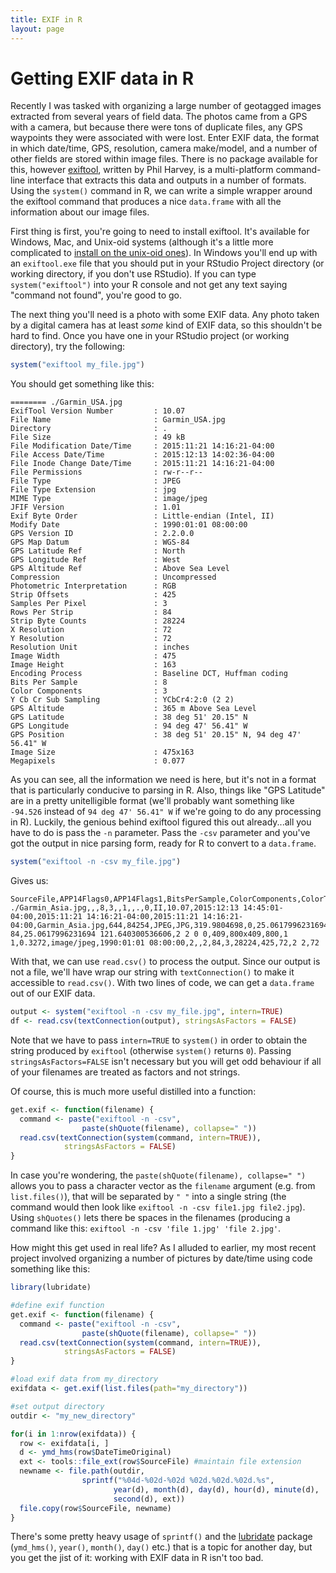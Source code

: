 ```yaml
---
title: EXIF in R
layout: page
---
```


# Getting EXIF data in R

Recently I was tasked with organizing a large number of geotagged images extracted from several years of field data. The photos came from a GPS with a camera, but because there were tons of duplicate files, any GPS waypoints they were associated with were lost. Enter EXIF data, the format in which date/time, GPS, resolution, camera make/model, and a number of other fields are stored within image files. There is no package available for this, however [exiftool](http://www.sno.phy.queensu.ca/~phil/exiftool/), written by Phil Harvey, is a multi-platform command-line interface that extracts this data and outputs in a number of formats. Using the `system()` command in R, we can write a simple wrapper around the exiftool command that produces a nice `data.frame` with all the information about our image files.

First thing is first, you're going to need to install exiftool. It's available for Windows, Mac, and Unix-oid systems (although it's a little more complicated to [install on the unix-oid ones](http://www.sno.phy.queensu.ca/~phil/exiftool/install.html#Unix)). In Windows you'll end up with an `exiftool.exe` file that you should put in your RStudio Project directory (or working directory, if you don't use RStudio). If you can type `system("exiftool")` into your R console and not get any text saying "command not found", you're good to go.

The next thing you'll need is a photo with some EXIF data. Any photo taken by a digital camera has at least *some* kind of EXIF data, so this shouldn't be hard to find. Once you have one in your RStudio project (or working directory), try the following:

```R
system("exiftool my_file.jpg")
```

You should get something like this:

```
======== ./Garmin_USA.jpg
ExifTool Version Number         : 10.07
File Name                       : Garmin_USA.jpg
Directory                       : .
File Size                       : 49 kB
File Modification Date/Time     : 2015:11:21 14:16:21-04:00
File Access Date/Time           : 2015:12:13 14:02:36-04:00
File Inode Change Date/Time     : 2015:11:21 14:16:21-04:00
File Permissions                : rw-r--r--
File Type                       : JPEG
File Type Extension             : jpg
MIME Type                       : image/jpeg
JFIF Version                    : 1.01
Exif Byte Order                 : Little-endian (Intel, II)
Modify Date                     : 1990:01:01 08:00:00
GPS Version ID                  : 2.2.0.0
GPS Map Datum                   : WGS-84
GPS Latitude Ref                : North
GPS Longitude Ref               : West
GPS Altitude Ref                : Above Sea Level
Compression                     : Uncompressed
Photometric Interpretation      : RGB
Strip Offsets                   : 425
Samples Per Pixel               : 3
Rows Per Strip                  : 84
Strip Byte Counts               : 28224
X Resolution                    : 72
Y Resolution                    : 72
Resolution Unit                 : inches
Image Width                     : 475
Image Height                    : 163
Encoding Process                : Baseline DCT, Huffman coding
Bits Per Sample                 : 8
Color Components                : 3
Y Cb Cr Sub Sampling            : YCbCr4:2:0 (2 2)
GPS Altitude                    : 365 m Above Sea Level
GPS Latitude                    : 38 deg 51' 20.15" N
GPS Longitude                   : 94 deg 47' 56.41" W
GPS Position                    : 38 deg 51' 20.15" N, 94 deg 47' 56.41" W
Image Size                      : 475x163
Megapixels                      : 0.077
```

As you can see, all the information we need is here, but it's not in a format that is particularly conducive to parsing in R. Also, things like "GPS Latitude" are in a pretty unitelligible format (we'll probably want something like `-94.526` instead of `94 deg 47' 56.41" W` if we're going to do any processing in R). Luckily, the genious behind exiftool figured this out already...all you have to do is pass the `-n` parameter. Pass the `-csv` parameter and you've got the output in nice parsing form, ready for R to convert to a `data.frame`.

```R
system("exiftool -n -csv my_file.jpg")
```

Gives us:

```
SourceFile,APP14Flags0,APP14Flags1,BitsPerSample,ColorComponents,ColorTransform,Compression,DCTEncodeVersion,Directory,EncodingProcess,ExifByteOrder,ExifToolVersion,FileAccessDate,FileInodeChangeDate,FileModifyDate,FileName,FilePermissions,FileSize,FileType,FileTypeExtension,GPSAltitude,GPSAltitudeRef,GPSLatitude,GPSLatitudeRef,GPSLongitude,GPSLongitudeRef,GPSMapDatum,GPSPosition,GPSVersionID,ImageHeight,ImageSize,ImageWidth,JFIFVersion,Megapixels,MIMEType,ModifyDate,PhotometricInterpretation,Quality,ResolutionUnit,RowsPerStrip,SamplesPerPixel,StripByteCounts,StripOffsets,XResolution,YCbCrSubSampling,YResolution
./Garmin_Asia.jpg,,,8,3,,1,,.,0,II,10.07,2015:12:13 14:45:01-04:00,2015:11:21 14:16:21-04:00,2015:11:21 14:16:21-04:00,Garmin_Asia.jpg,644,84254,JPEG,JPG,319.9804698,0,25.0617996231694,N,121.640300536606,E,WGS-84,25.0617996231694 121.640300536606,2 2 0 0,409,800x409,800,1 1,0.3272,image/jpeg,1990:01:01 08:00:00,2,,2,84,3,28224,425,72,2 2,72
```

With that, we can use `read.csv()` to process the output. Since our output is not a file, we'll have wrap our string with `textConnection()` to make it accessible to `read.csv()`. With two lines of code, we can get a `data.frame` out of our EXIF data.

```R
output <- system("exiftool -n -csv my_file.jpg", intern=TRUE)
df <- read.csv(textConnection(output), stringsAsFactors = FALSE)
```

Note that we have to pass `intern=TRUE` to `system()` in order to obtain the string produced by `exiftool` (otherwise `system()` returns `0`). Passing `stringsAsFactors=FALSE` isn't necessary but you will get odd behaviour if all of your filenames are treated as factors and not strings.

Of course, this is much more useful distilled into a function:

```R
get.exif <- function(filename) {
  command <- paste("exiftool -n -csv", 
  				paste(shQuote(filename), collapse=" "))
  read.csv(textConnection(system(command, intern=TRUE)), 
  			stringsAsFactors = FALSE)
}
```

In case you're wondering, the `paste(shQuote(filename), collapse=" ")` allows you to pass a character vector as the `filename` argument (e.g. from `list.files()`), that will be separated by `" "` into a single string (the command would then look like `exiftool -n -csv file1.jpg file2.jpg`). Using `shQuotes()` lets there be spaces in the filenames (producing a command like this: `exiftool -n -csv 'file 1.jpg' 'file 2.jpg'`.

How might this get used in real life? As I alluded to earlier, my most recent project involved organizing a number of pictures by date/time using code something like this:

```R
library(lubridate)

#define exif function
get.exif <- function(filename) {
  command <- paste("exiftool -n -csv", 
  				paste(shQuote(filename), collapse=" "))
  read.csv(textConnection(system(command, intern=TRUE)), 
  			stringsAsFactors = FALSE)
}

#load exif data from my_directory
exifdata <- get.exif(list.files(path="my_directory"))

#set output directory
outdir <- "my_new_directory"

for(i in 1:nrow(exifdata)) {
  row <- exifdata[i, ]
  d <- ymd_hms(row$DateTimeOriginal)
  ext <- tools::file_ext(row$SourceFile) #maintain file extension
  newname <- file.path(outdir, 
  				sprintf("%04d-%02d-%02d %02d.%02d.%02d.%s",
                       year(d), month(d), day(d), hour(d), minute(d),
                       second(d), ext))
  file.copy(row$SourceFile, newname)
}
```

There's some pretty heavy usage of `sprintf()` and the [lubridate](https://cran.r-project.org/package=lubridate) package (`ymd_hms()`, `year()`, `month()`, `day()` etc.) that is a topic for another day, but you get the jist of it: working with EXIF data in R isn't too bad.